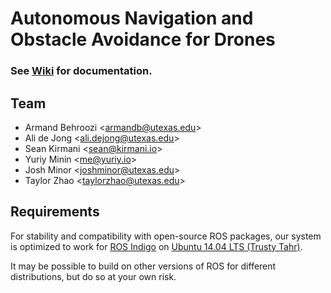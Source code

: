 # Autonomous Navigation and Obstacle Avoidance for Drones

### See [Wiki](https://github.com/kirmani/ee364d/wiki) for documentation.

## Team

- Armand Behroozi <<armandb@utexas.edu>>
- Ali de Jong <<ali.dejong@utexas.edu>>
- Sean Kirmani <<sean@kirmani.io>>
- Yuriy Minin <<me@yuriy.io>>
- Josh Minor <<joshminor@utexas.edu>>
- Taylor Zhao <<taylorzhao@utexas.edu>>

## Requirements

For stability and compatibility with open-source ROS packages, our system is
optimized to work for [ROS Indigo](http://wiki.ros.org/indigo) on
[Ubuntu 14.04 LTS (Trusty Tahr)](http://releases.ubuntu.com/14.04/).

It may be possible to build on other versions of ROS for different
distributions, but do so at your own risk.
